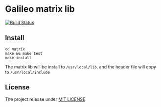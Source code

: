 # Galileo matrix lib

[![Build Status](https://travis-ci.org/ColeChan/Galileo-matrix.svg?branch=dev)](https://travis-ci.org/ColeChan/Galileo-matrix)

## Install

    cd matrix
    make && make test 
    make install
    
The matrix lib will be install to `/usr/local/lib`, and the header file will copy to `/usr/local/include`

## License

The project release under [MIT LICENSE](https://github.com/tor4z/Galileo-matrix/blob/master/LICENSE).